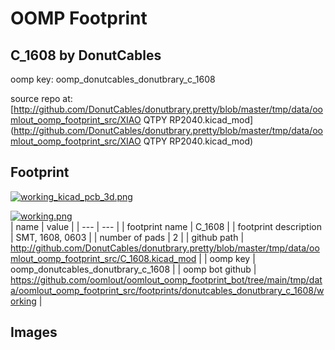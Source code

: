 # OOMP Footprint  
## C_1608  by DonutCables  
  
oomp key: oomp_donutcables_donutbrary_c_1608  
  
source repo at: [http://github.com/DonutCables/donutbrary.pretty/blob/master/tmp/data/oomlout_oomp_footprint_src/XIAO QTPY RP2040.kicad_mod](http://github.com/DonutCables/donutbrary.pretty/blob/master/tmp/data/oomlout_oomp_footprint_src/XIAO QTPY RP2040.kicad_mod)  
## Footprint  
  
[![working_kicad_pcb_3d.png](working_kicad_pcb_3d_600.png)](working_kicad_pcb_3d.png)  
  
[![working.png](working_600.png)](working.png)  
| name | value | 
| --- | --- | 
| footprint name | C_1608 | 
| footprint description | SMT, 1608, 0603 | 
| number of pads | 2 | 
| github path | http://github.com/DonutCables/donutbrary.pretty/blob/master/tmp/data/oomlout_oomp_footprint_src/C_1608.kicad_mod | 
| oomp key | oomp_donutcables_donutbrary_c_1608 | 
| oomp bot github | https://github.com/oomlout/oomlout_oomp_footprint_bot/tree/main/tmp/data/oomlout_oomp_footprint_src/footprints/donutcables_donutbrary_c_1608/working | 
## Images  
